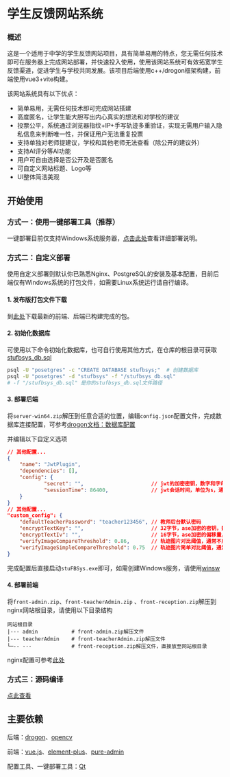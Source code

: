 # 学生反馈网站系统
### 概述

这是一个适用于中学的学生反馈网站项目，具有简单易用的特点，您无需任何技术即可在服务器上完成网站部署，并快速投入使用，使用该网站系统可有效拓宽学生反馈渠道，促进学生与学校共同发展。该项目后端使用c++/drogon框架构建，前端使用vue3+vite构建。

该网站系统具有以下优点：

- 简单易用，无需任何技术即可完成网站搭建
- 高度匿名，让学生能大胆写出内心真实的想法和对学校的建议
- 投票公平，系统通过浏览器指纹+IP+手写轨迹多重验证，实现无需用户输入隐私信息来判断唯一性，并保证用户无法重复投票
- 支持单独对老师提建议，学校和其他老师无法查看（除公开的建议外）
- 支持AI评分等AI功能
- 用户可自由选择是否公开及是否匿名
- 可自定义网站标题、Logo等
- UI整体简洁美观

## 开始使用

### 方式一：使用一键部署工具（推荐）

一键部署目前仅支持Windows系统服务器，[点击此处](https://github.com/jin-ct/stufbsys/blob/master/docs/%E4%B8%80%E9%94%AE%E9%83%A8%E7%BD%B2%E8%AF%A6%E7%BB%86%E6%93%8D%E4%BD%9C%E8%AF%B4%E6%98%8E.md)查看详细部署说明。

### 方式二：自定义部署

使用自定义部署则默认你已熟悉Nginx、PostgreSQL的安装及基本配置，目前后端仅有Windows系统的打包文件，如需要Linux系统运行请自行编译。

#### 1. 发布版打包文件下载

到[此处](https://github.com/jin-ct/stufbsys/releases)下载最新的前端、后端已构建完成的包。

#### 2. 初始化数据库

可使用以下命令初始化数据库，也可自行使用其他方式，在仓库的根目录可获取[stufbsys_db.sql](https://github.com/jin-ct/stufbsys/blob/master/stufbsys_db.sql)

```bash
psql -U "posetgres" -c "CREATE DATABASE stufbsys;"  # 创建数据库
psql -U "posetgres" -d "stufbsys" -f "/stufbsys_db.sql"
# -f "/stufbsys_db.sql" 是你的stufbsys_db.sql文件路径
```

#### 3. 部署后端

将`server-win64.zip`解压到任意合适的位置，编辑`config.json`配置文件，完成数据库连接配置，可参考[drogon文档：数据库配置](https://drogonframework.github.io/drogon-docs/#/CHN/CHN-11-%E9%85%8D%E7%BD%AE%E6%96%87%E4%BB%B6?id=db_clients%e6%95%b0%e6%8d%ae%e5%ba%93%e5%ae%a2%e6%88%b7%e7%ab%af)

并编辑以下自定义选项

```json
// 其他配置...
{
    "name": "JwtPlugin",
    "dependencies": [],
    "config": {
        	"secret": "",                      // jwt的加密密钥，数字和字母组成
        	"sessionTime": 86400,  			   // jwt会话时间，单位为s，通常不用更改
    }
}
// 其他配置...
"custom_config": {
    "defaultTeacherPassword": "teacher123456", // 教师后台默认密码
    "encryptTextKey": "",                      // 32字节，ase加密的密钥，数字和字母组成
    "encryptTextIv": "",                       // 16字节，ase加密的偏移量，数字和字母组成
    "verifyImageCompareThreshold": 0.86,       // 轨迹图片对比阈值，通常不用更改
    "verifyImageSimpleCompareThreshold": 0.75  // 轨迹图片简单对比阈值，通常不用更改
}
```

完成配置后直接启动`stuFBSys.exe`即可，如需创建Windows服务，请使用[winsw](https://github.com/winsw/winsw)

#### 4. 部署前端

将`front-admin.zip`、`front-teacherAdmin.zip` 、`front-reception.zip`解压到nginx网站根目录，请使用以下目录结构

```
网站根目录
|--- admin           # front-admin.zip解压文件
|--- teacherAdmin    # front-teacherAdmin.zip解压文件
└─-- ···             # front-reception.zip解压文件，直接放至网站根目录
```

nginx配置可参考[此处](https://github.com/jin-ct/stufbsys/blob/master/tools/installer/windows/package/nginx/conf/nginx.conf)

### 方式三：源码编译

[点此查看](https://github.com/jin-ct/stufbsys/blob/master/docs/%E6%BA%90%E7%A0%81%E7%BC%96%E8%AF%91.md)

## 主要依赖

后端：[drogon](https://github.com/drogonframework/drogon)、[opencv](https://github.com/opencv/opencv)

前端：[vue.js](https://cn.vuejs.org/)、[element-plus](https://github.com/element-plus/element-plus)、[pure-admin](https://github.com/pure-admin/vue-pure-admin)

配置工具、一键部署工具：[Qt](https://www.qt.io/)
